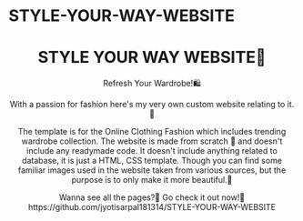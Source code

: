 # STYLE-YOUR-WAY-WEBSITE
<h1 align = "center">STYLE YOUR WAY WEBSITE🛒</h1>


<p align="center">Refresh Your Wardrobe!🛍️ 
 <p align="center">
With a passion for fashion here's my very own custom website relating to it.💃
 </p>
 
 
 <p align="center">
 The template is for the Online Clothing Fashion which includes trending wardrobe collection. The website is made from scratch 🥳 and doesn't include any readymade code.
It doesn't include anything related to database, it is just a HTML, CSS template. Though you can find some familiar images used in the website taken from various sources, but the purpose is to only make it more beautiful.🖤

 </p>

  <p align="center">
 </p>
 <p align="center">
  </p>
 <p align="center">
 Wanna see all the pages?🧐 Go check it out now!🥳 
  https://github.com/jyotisarpal181314/STYLE-YOUR-WAY-WEBSITE
 
</p>
